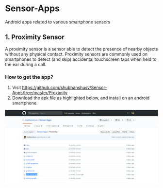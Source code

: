 # Sensor-Apps

Android apps related to various smartphone sensors

## 1. Proximity Sensor

A proximity sensor is a sensor able to detect the presence of nearby objects without any physical contact.
 Proximity sensors are commonly used on smartphones to detect (and skip) accidental touchscreen taps when held to the ear during a call.

### How to get the app?

1. Visit https://github.com/shubhanshusv/Sensor-Apps/tree/master/Proximity
2. Download the apk file as highlighted below, and install on an android smartphone.

![getapp](Images/getapp.jpg)

